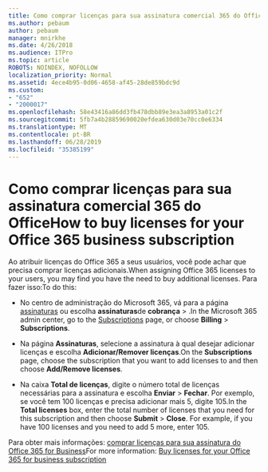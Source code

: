 ```yaml
---
title: Como comprar licenças para sua assinatura comercial 365 do Office
ms.author: pebaum
author: pebaum
manager: mnirkhe
ms.date: 4/26/2018
ms.audience: ITPro
ms.topic: article
ROBOTS: NOINDEX, NOFOLLOW
localization_priority: Normal
ms.assetid: 4ece4b95-0d06-4658-af45-28de859bdc9d
ms.custom:
- "652"
- "2000017"
ms.openlocfilehash: 58e43416a86dd3fb478dbb89e3ea3a8953a01c2f
ms.sourcegitcommit: 5fb7a4b28859690020efdea630d03e70cc0e6334
ms.translationtype: MT
ms.contentlocale: pt-BR
ms.lasthandoff: 06/28/2019
ms.locfileid: "35385199"
---
```

# <a name="how-to-buy-licenses-for-your-office-365-business-subscription"></a><span data-ttu-id="febf6-102">Como comprar licenças para sua assinatura comercial 365 do Office</span><span class="sxs-lookup"><span data-stu-id="febf6-102">How to buy licenses for your Office 365 business subscription</span></span>

<span data-ttu-id="febf6-103">Ao atribuir licenças do Office 365 a seus usuários, você pode achar que precisa comprar licenças adicionais.</span><span class="sxs-lookup"><span data-stu-id="febf6-103">When assigning Office 365 licenses to your users, you may find you have the need to buy additional licenses.</span></span> <span data-ttu-id="febf6-104">Para fazer isso:</span><span class="sxs-lookup"><span data-stu-id="febf6-104">To do this:</span></span>
  
- <span data-ttu-id="febf6-105">No centro de administração do Microsoft 365, vá para a página [assinaturas]( https://go.microsoft.com/fwlink/p/?linkid=842054) ou escolha **assinaturas**de **cobrança** \> .</span><span class="sxs-lookup"><span data-stu-id="febf6-105">In the Microsoft 365 admin center, go to the [Subscriptions]( https://go.microsoft.com/fwlink/p/?linkid=842054) page, or choose **Billing** \> **Subscriptions**.</span></span>

- <span data-ttu-id="febf6-106">Na página **Assinaturas**, selecione a assinatura à qual desejar adicionar licenças e escolha **Adicionar/Remover licenças**.</span><span class="sxs-lookup"><span data-stu-id="febf6-106">On the **Subscriptions** page, choose the subscription that you want to add licenses to and then choose **Add/Remove licenses**.</span></span>

- <span data-ttu-id="febf6-p102">Na caixa **Total de licenças**, digite o número total de licenças necessárias para a assinatura e escolha **Enviar** \> **Fechar**. Por exemplo, se você tem 100 licenças e precisa adicionar mais 5, digite 105.</span><span class="sxs-lookup"><span data-stu-id="febf6-p102">In the **Total licenses** box, enter the total number of licenses that you need for this subscription and then choose **Submit** \> **Close**. For example, if you have 100 licenses and you need to add 5 more, enter 105.</span></span>

<span data-ttu-id="febf6-109">Para obter mais informações: [comprar licenças para sua assinatura do Office 365 for Business](https://support.office.com/article/36081d8d-b3fa-4948-8c34-e217bba825e1)</span><span class="sxs-lookup"><span data-stu-id="febf6-109">For more information: [Buy licenses for your Office 365 for business subscription](https://support.office.com/article/36081d8d-b3fa-4948-8c34-e217bba825e1)</span></span>
  
